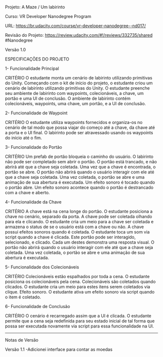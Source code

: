 Projeto: A Maze / Um labirinto

Curso: VR Developer Nanodegree Program

URL: https://br.udacity.com/course/vr-developer-nanodegree--nd017/

Revisão do Projeto: https://review.udacity.com/#!/reviews/332735/shared #Nanodegree

Versão 1.0

ESPECIFICAÇÕES DO PROJETO

1- Funcionalidade Principal

CRITÉRIO
O estudante monta um cenário de labirinto utilizando primitivas do Unity.
Começando com o kit de início do projeto, o estudante criou um cenário de labirinto utilizando primitivas do Unity.
O estudante preenche seu ambiente de labirinto com waypoints, colecionáveis, a chave, um portão e uma UI de conclusão.
O ambiente de labirinto contém colecionáveis, waypoints, uma chave, um portão, e a UI de conclusão.

2- Funcionalidade de Waypoint

CRITÉRIO
O estudante utiliza waypoints fornecidos e organiza-os no cenário de tal modo que possa viajar do começo até a chave, da chave até a porta e o UI final.
O labirinto pode ser atravessado usando os waypoints do início até o fim.

3- Funcionalidade do Portão

CRITÉRIO
Um prefab de portão bloqueia o caminho do usuário.
O labirinto não pode ser completado sem abrir o portão.
O portão está trancado, e não abrirá até que a chave seja coletada.
Uma vez que a chave é encontrada, o portão se abre.
O portão não abrirá quando o usuário interagir com ele até que a chave seja coletada. Uma vez coletada, o portão se abre e uma animação de sua abertura é executada.
Um efeito sonoro é tocado quando o portão abre.
Um efeito sonoro acontece quando o portão é destrancado com a chave e aberto.

4- Funcionalidade da Chave

CRITÉRIO
A chave está na cena longe do portão.
O estudante posiciona a chave no cenário, separado da porta.
A chave pode ser coletada olhando para ela e clicando.
O estudante cria um meio para a chave ser coletada e armazena o status de se o usuário está com a chave ou não.
A chave possui efeitos sonoros quando é coletada.
O estudante toca um som via script quando a chave é clicada.
Este portão pode ser interagido, selecionado, e clicado.
Cada um destes demonstra uma resposta visual.
O portão não abrirá quando o usuário interagir com ele até que a chave seja coletada. Uma vez coletada, o portão se abre e uma animação de sua abertura é executada.

5- Funcionalidade dos Colecionáveis

CRITÉRIO
Colecionáveis estão espalhados por toda a cena.
O estudante posiciona os colecionáveis pela cena.
Colecionáveis são coletados quando clicados.
O estudante cria um meio para estes itens serem coletados via clique.
Efeito sonoro.
O estudante ativa um efeito sonoro via script quando o item é coletado.

6- Funcionalidade de Conclusão

CRITÉRIO
O cenário é recarregado assim que a UI é clicada.
O estudante permite que a cena seja redefinida para seu estado inicial de tal forma que possa ser executada novamente via script para essa funcionalidade na UI.

---
Notas de Versão

Versão 1.1
-Adicionei interface para contar as moedas 
